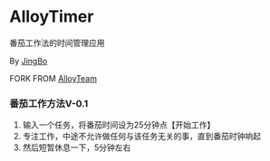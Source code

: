AlloyTimer
==========
番茄工作法的时间管理应用

By [JingBo](https://jingbo91.github.io)

FORK FROM [AlloyTeam](https://www.AlloyTeam.com)

### 番茄工作方法V-0.1

1. 输入一个任务，将番茄时间设为25分钟点【开始工作】
2. 专注工作，中途不允许做任何与该任务无关的事，直到番茄时钟响起
3. 然后短暂休息一下，5分钟左右